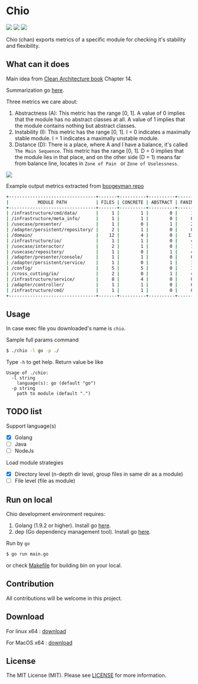 # Chio

[![][goreportcard-svg]][goreportcard] 
[![][CodeFactor]](https://www.codefactor.io/repository/github/khanhtc1202/chio)
[![][Build Status]](https://travis-ci.org/khanhtc1202/chio)

[Build Status]: https://travis-ci.org/khanhtc1202/chio.svg?branch=master
[CodeFactor]: https://www.codefactor.io/repository/github/khanhtc1202/chio/badge
[goreportcard]: https://goreportcard.com/report/github.com/khanhtc1202/chio
[goreportcard-svg]: https://goreportcard.com/badge/github.com/khanhtc1202/chio

Chio (chan) exports metrics of a specific module for checking it's stability and flexibility.  

## What can it does

Main idea from [Clean Architecture book](https://books.google.co.jp/books/about/Clean_Architecture.html?id=uGE1DwAAQBAJ&source=kp_cover&redir_esc=y) Chapter 14. 

Summarization go [here](https://github.com/khanhtc1202/til/issues/7).

Three metrics we care about:

1. Abstractness (A):
This metric has the range [0, 1]. A value of 0 implies that the module has no abstract classes at all. A value of 1 implies that the module contains nothing but abstract classes.
2. Instability (I):
This metric has the range [0, 1]. I = 0 indicates a maximally stable module. I = 1 indicates a maximally unstable module.
3. Distance (D):
There is a place, where A and I have a balance, it's called `The Main Sequence`.
This metric has the range [0, 1]. D = 0 implies that the module lies in that place, and on the other side (D = 1) means far from balance line, locates in `Zone of Pain ` or `Zone of Uselessness`.  

![](https://user-images.githubusercontent.com/32532742/43695838-e64283f0-9975-11e8-8a9d-8d6d64f87437.png)

Example output metrics extracted from [boogeyman repo](https://github.com/khanhtc1202/boogeyman)

```bash
+---------------------------------+-------+----------+----------+-------+--------+--------------+-------------+----------+
|           MODULE PATH           | FILES | CONCRETE | ABSTRACT | FANIN | FANOUT | ABSTRACTNESS | INSTABILITY | DISTANCE |
+---------------------------------+-------+----------+----------+-------+--------+--------------+-------------+----------+
| /infrastructure/cmd/data/       |     1 |        1 |        0 |     1 |      0 |        0.000 |       0.000 |    1.000 |
| /infrastructure/meta_info/      |     1 |        1 |        0 |     0 |      1 |        0.000 |       1.000 |    0.000 |
| /usecase/presenter/             |     1 |        0 |        1 |     2 |      1 |        1.000 |       0.333 |    0.333 |
| /adapter/persistent/repository/ |     2 |        1 |        0 |     0 |      3 |        0.000 |       1.000 |    0.000 |
| /domain/                        |    12 |        4 |        0 |    11 |     12 |        0.000 |       0.522 |    0.478 |
| /infrastructure/io/             |     1 |        1 |        0 |     4 |      3 |        0.000 |       0.429 |    0.571 |
| /usecase/interactor/            |     2 |        1 |        0 |     1 |      5 |        0.000 |       0.833 |    0.167 |
| /usecase/repository/            |     1 |        0 |        1 |     4 |      1 |        1.000 |       0.200 |    0.200 |
| /adapter/presenter/console/     |     1 |        1 |        0 |     0 |      4 |        0.000 |       1.000 |    0.000 |
| /adapter/persistent/service/    |     1 |        0 |        1 |     1 |      1 |        1.000 |       0.500 |    0.500 |
| /config/                        |     5 |        5 |        0 |     1 |     13 |        0.000 |       0.929 |    0.071 |
| /cross_cutting/io/              |     2 |        0 |        1 |     4 |      2 |        1.000 |       0.333 |    0.333 |
| /infrastructure/service/        |     8 |        4 |        0 |     0 |     26 |        0.000 |       1.000 |    0.000 |
| /adapter/controller/            |     1 |        1 |        0 |     0 |      4 |        0.000 |       1.000 |    0.000 |
| /infrastructure/cmd/            |     1 |        1 |        0 |     0 |      2 |        0.000 |       1.000 |    0.000 |
+---------------------------------+-------+----------+----------+-------+--------+--------------+-------------+----------+
```

## Usage

In case exec file you downloaded's name is `chio`.

Sample full params command

```bash
$ ./chio -l go -p ./
```

Type `-h` to get help. Return value be like

```$xslt
Usage of ./chio:
  -l string
    language(s): go (default "go")
  -p string
    path to module (default ".")
```


## TODO list

Support language(s)
- [x] Golang
- [ ] Java
- [ ] NodeJs

Load module strategies
- [x] Directory level (n-depth dir level, group files in same dir as a module)
- [ ] File level (file as module)

## Run on local

Chio development environment requires: 

1. Golang (1.9.2 or higher). Install go [here](https://golang.org/doc/install).
2. dep (Go dependency management tool). Install go [here](https://github.com/golang/dep).

Run by `go`

```bash
$ go run main.go
```

or check [Makefile](https://github.com/khanhtc1202/chio/blob/master/Makefile) for building bin on your local.

## Contribution

All contributions will be welcome in this project.

## Download

For linux x64 : [download](https://github.com/khanhtc1202/chio/releases/download/0.0.1/chio-linux-64)

For MacOS x64 : [download](https://github.com/khanhtc1202/chio/releases/download/0.0.1/chio-darwin-64)

## License
The MIT License (MIT). Please see [LICENSE](LICENSE) for more information.
